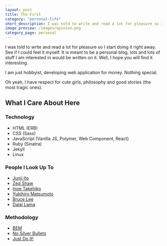 ```yaml
---
layout: post
title: The First
category: "personal-life"
short_description: I was told to write and read a lot for pleasure so I start doing it right away. See if I could feel it myself.
image_preview: /images/opinion.png
category_page: personal
---
```


I was told to write and read a lot for pleasure so I start doing it right away.
See if I could feel it myself. It is meant to be a personal blog, lots and lots of stuff
I am interested in would be written on it. Well, I hope you will find it interesting.

I am just hobbyist, developing web application for money. Nothing special.

Oh yeah, I have respect for cute girls, philosophy and good stories (the most tragic ones).

What I Care About Here
----------------------

### Technology

* HTML (ERB)
* CSS (Sass)
* JavaScript (Vanilla JS, Polymer, Web Component, React)
* Ruby (Sinatra)
* Jekyll
* Linux

### People I Look Up To

* [Junji Ito](https://en.wikipedia.org/wiki/Junji_Ito)
* [Zed Shaw](https://zedshaw.com)
* [Inoe Takehiko](http://itplanning.co.jp/home-en/inoue)
* [Yukihiro Matsumoto](https://en.wikipedia.org/wiki/Yukihiro_Matsumoto)
* [Bruce Lee](https://en.wikipedia.org/wiki/Bruce_Lee)
* [Dalai Lama](https://en.wikipedia.org/wiki/14th_Dalai_Lama)

### Methodology

* [BEM](https://en.bem.info/methodology)
* [No Silver Bullets](https://en.wikipedia.org/wiki/No_Silver_Bullet)
* [Just Do It!](http://programming-motherfucker.com/)
